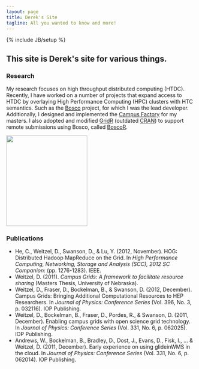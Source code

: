 ```yaml
---
layout: page
title: Derek's Site
tagline: All you wanted to know and more!
---
```

{% include JB/setup %}


## This site is Derek's site for various things.

### Research

<div class='row'>
  <div class='span8'>

My research focuses on high throughput distributed computing (HTDC).  Recently, I have worked on a number of projects that expand access to HTDC by overlaying High Performance Computing (HPC) clusters with HTC semantics.  Such as the [Bosco](http://bosco.opensciencegrid.org/) project, for which I was the lead developer.  Additionally, I designed and implemented the [Campus Factory](https://github.com/djw8605/campus-factory) for my masters.  I also adopted and modified [GridR](https://github.com/osg-bosco/GridR) (outdated [CRAN](http://cran.r-project.org/web/packages/GridR/)) to support remote submissions using Bosco, called [BoscoR](http://bosco.opensciencegrid.org/boscor/). 
</div>
<div class='span4'>
  <img src="http://i.imgur.com/MyN7vFk.jpg" width=216 height=242>
</div>

</div> <!-- Row -->

<!-- 
I am keeping some class work here.  View the [Class Index]({{ BASE_PATH }}/Classes/index.html)
-->


<div class='flip-counter'></div>


### Publications

- He, C., Weitzel, D., Swanson, D., & Lu, Y. (2012, November). HOG: Distributed Hadoop MapReduce on the Grid. In <i>High Performance Computing, Networking, Storage and Analysis (SCC), 2012 SC Companion:</i> (pp. 1276-1283). IEEE.
- Weitzel, D. (2011). <i>Campus Grids: A framework to facilitate resource sharing</i> (Masters Thesis, University of Nebraska).
- Weitzel, D., Fraser, D., Bockelman, B., & Swanson, D. (2012, December). Campus Grids: Bringing Additional Computational Resources to HEP Researchers. In <i>Journal of Physics: Conference Series</i> (Vol. 396, No. 3, p. 032116). IOP Publishing.
- Weitzel, D., Bockelman, B., Fraser, D., Pordes, R., & Swanson, D. (2011, December). Enabling campus grids with open science grid technology. In <i>Journal of Physics: Conference Series</i> (Vol. 331, No. 6, p. 062025). IOP Publishing.
- Andrews, W., Bockelman, B., Bradley, D., Dost, J., Evans, D., Fisk, I., ... & Weitzel, D. (2011, December). Early experience on using glideinWMS in the cloud. In <i>Journal of Physics: Conference Series</i> (Vol. 331, No. 6, p. 062014). IOP Publishing.
